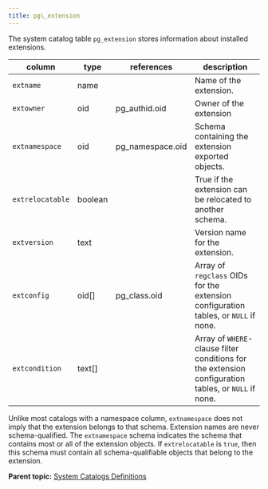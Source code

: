 ```yaml
---
title: pg\_extension 
---
```


The system catalog table `pg_extension` stores information about installed extensions.

|column|type|references|description|
|------|----|----------|-----------|
|`extname`|name| |Name of the extension.|
|`extowner`|oid|pg\_authid.oid|Owner of the extension|
|`extnamespace`|oid|pg\_namespace.oid|Schema containing the extension exported objects.|
|`extrelocatable`|boolean| |True if the extension can be relocated to another schema.|
|`extversion`|text| |Version name for the extension.|
|`extconfig`|oid\[\]|pg\_class.oid|Array of `regclass` OIDs for the extension configuration tables, or `NULL` if none.|
|`extcondition`|text\[\]| |Array of `WHERE`-clause filter conditions for the extension configuration tables, or `NULL` if none.|

Unlike most catalogs with a namespace column, `extnamespace` does not imply that the extension belongs to that schema. Extension names are never schema-qualified. The `extnamespace` schema indicates the schema that contains most or all of the extension objects. If `extrelocatable` is `true`, then this schema must contain all schema-qualifiable objects that belong to the extension.

**Parent topic:** [System Catalogs Definitions](../system_catalogs/catalog_ref-html.html)

